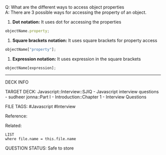 Q: What are the different ways to access object properties  
A: There are 3 possible ways for accessing the property of an object.
1. **Dot notation:** It uses dot for accessing the properties
```javascript
objectName.property;
```
1. **Square brackets notation:** It uses square brackets for property access
```javascript
objectName["property"];
```
1. **Expression notation:** It uses expression in the square brackets
```javascript
objectName[expression];
```
<!--ID: 1693596702774-->

---

DECK INFO

TARGET DECK: Javascript::Interview::SJIQ - Javascript interview questions - sudheer jonna::Part I - Introduction::Chapter 1 - Interview Questions

FILE TAGS: #Javascript #Interview

Reference:

Related:

```dataview
LIST
where file.name = this.file.name
```

QUESTION STATUS: Safe to store